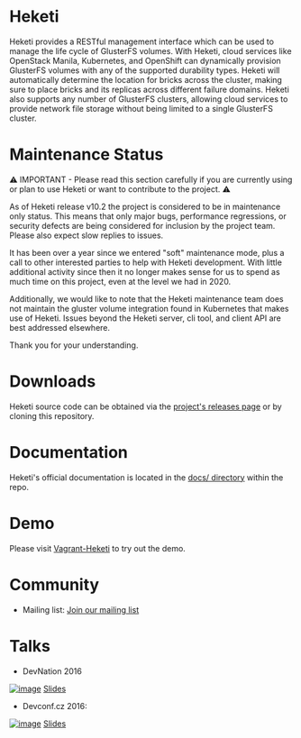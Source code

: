 


# Heketi
Heketi provides a RESTful management interface which can be used to manage the life cycle of GlusterFS volumes.  With Heketi, cloud services like OpenStack Manila, Kubernetes, and OpenShift can dynamically provision GlusterFS volumes with any of the supported durability types.  Heketi will automatically determine the location for bricks across the cluster, making sure to place bricks and its replicas across different failure domains.  Heketi also supports any number of GlusterFS clusters, allowing cloud services to provide network file storage without being limited to a single GlusterFS cluster.



# Maintenance Status

⚠️ IMPORTANT - Please read this section carefully if you are currently using or plan to use Heketi or want to contribute to the project. ⚠️

As of Heketi release v10.2 the project is considered to be in maintenance only status. This means that only major bugs, performance regressions, or security defects are being considered for inclusion by the project team. Please also expect slow replies to issues.

It has been over a year since we entered "soft" maintenance mode, plus a call to other interested parties to help with Heketi development. With little additional activity since then it no longer makes sense for us to spend as much time on this project, even at the level we had in 2020.

Additionally, we would like to note that the Heketi maintenance team does not maintain the gluster volume integration found in Kubernetes that makes use of Heketi. Issues beyond the Heketi server, cli tool, and client API are best addressed elsewhere.

Thank you for your understanding.


# Downloads

Heketi source code can be obtained via the
[project's releases page](https://github.com/heketi/heketi/releases)
or by cloning this repository.

# Documentation

Heketi's official documentation is located in the
[docs/ directory](https://github.com/heketi/heketi/tree/master/docs/)
within the repo.

# Demo
Please visit [Vagrant-Heketi](https://github.com/heketi/vagrant-heketi) to try out the demo.

# Community

* Mailing list: [Join our mailing list](http://lists.gluster.org/mailman/listinfo/heketi-devel)

# Talks

* DevNation 2016

[![image](https://img.youtube.com/vi/gmEUnOmDziQ/3.jpg)](https://youtu.be/gmEUnOmDziQ)
[Slides](http://bit.ly/29avBJX)

* Devconf.cz 2016:

[![image](https://img.youtube.com/vi/jpkG4wciy4U/3.jpg)](https://www.youtube.com/watch?v=jpkG4wciy4U) [Slides](https://github.com/lpabon/go-slides)

